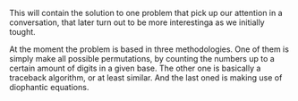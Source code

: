 This will contain the solution to one problem that pick up our attention in a conversation, that later turn out to be more interestinga as we initially tought. 

At the moment the problem is based in three methodologies. One of them is simply make all possible permutations, by counting the numbers up to a certain amount of digits in a given base. The other one is basically a traceback algorithm, or at least similar. And the last oned is making use of diophantic equations. 

